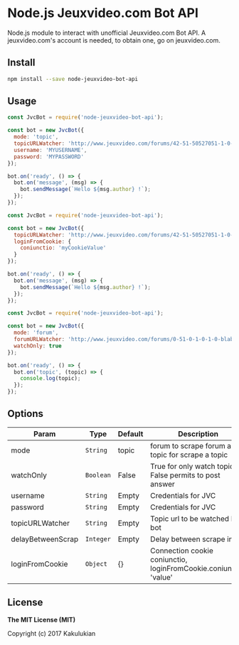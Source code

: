 # Node.js Jeuxvideo.com Bot API

Node.js module to interact with unofficial Jeuxvideo.com Bot API. A jeuxvideo.com's account is needed, to obtain one, go on jeuxvideo.com.

## Install

```bash
npm install --save node-jeuxvideo-bot-api
```

## Usage

```js
const JvcBot = require('node-jeuxvideo-bot-api');

const bot = new JvcBot({
  mode: 'topic',
  topicURLWatcher: 'http://www.jeuxvideo.com/forums/42-51-50527051-1-0-1-0-mode-la-dictature-de-la-moderation.htm',
  username: 'MYUSERNAME',
  password: 'MYPASSWORD'
});

bot.on('ready', () => {
  bot.on('message', (msg) => {
    bot.sendMessage(`Hello ${msg.author} !`);
  });
});
```

```js
const JvcBot = require('node-jeuxvideo-bot-api');

const bot = new JvcBot({
  topicURLWatcher: 'http://www.jeuxvideo.com/forums/42-51-50527051-1-0-1-0-mode-la-dictature-de-la-moderation.htm',
  loginFromCookie: {
    coniunctio: 'myCookieValue'
  }
});

bot.on('ready', () => {
  bot.on('message', (msg) => {
    bot.sendMessage(`Hello ${msg.author} !`);
  });
});
```

```js
const JvcBot = require('node-jeuxvideo-bot-api');

const bot = new JvcBot({
  mode: 'forum',
  forumURLWatcher: 'http://www.jeuxvideo.com/forums/0-51-0-1-0-1-0-blabla-18-25-ans.htm',
  watchOnly: true
});

bot.on('ready', () => {
  bot.on('topic', (topic) => {
    console.log(topic);
  });
});
```
## Options
| Param | Type | Default | Description |
| --- | --- | --- | --- |
| mode | <code>String</code> | topic | forum to scrape forum and topic for scrape a topic
| watchOnly | <code>Boolean</code> | False | True for only watch topics, False permits to post answer|
| username | <code>String</code> | Empty | Credentials for JVC|
| password | <code>String</code> | Empty | Credentials for JVC|
| topicURLWatcher | <code>String</code> | Empty | Topic url to be watched by bot|
| delayBetweenScrap | <code>Integer</code> | Empty | Delay between scrape in ms|
| loginFromCookie | <code>Object</code> | {} | Connection cookie coniunctio, loginFromCookie.coniunctio: 'value'
## License

**The MIT License (MIT)**

Copyright (c) 2017 Kakulukian

